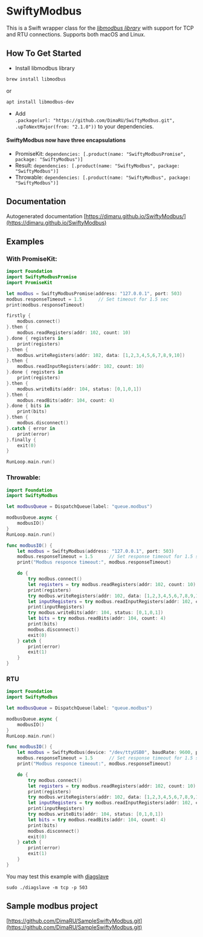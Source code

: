 # SwiftyModbus

This is a Swift wrapper class for the [*libmodbus library*](http://libmodbus.org) with support for TCP and RTU connections.
Supports both macOS and Linux.

## How To Get Started

- Install libmodbus library
```bash
brew install libmodbus
```
or
```bash
apt install libmodbus-dev
```

- Add   
`.package(url: "https://github.com/DimaRU/SwiftyModbus.git", .upToNextMajor(from: "2.1.0"))` 
 to your dependencies.
 
#### SwiftyModbus now have three encapsulations
- PromiseKit: `dependencies: [.product(name: "SwiftyModbusPromise", package: "SwiftyModbus")]`
- Result: `dependencies: [.product(name: "SwiftyModbus", package: "SwiftyModbus")]`
- Throwable: `dependencies: [.product(name: "SwiftyModbus", package: "SwiftyModbus")]`

## Documentation

Autogenerated documentation [https://dimaru.github.io/SwiftyModbus/](https://dimaru.github.io/SwiftyModbus)


## Examples

### With PromiseKit:

``` swift
import Foundation
import SwiftyModbusPromise
import PromiseKit

let modbus = SwiftyModbusPromise(address: "127.0.0.1", port: 503)
modbus.responseTimeout = 1.5      // Set timeout for 1.5 sec
print(modbus.responseTimeout)

firstly {
    modbus.connect()
}.then {
    modbus.readRegisters(addr: 102, count: 10)
}.done { registers in
    print(registers)
}.then {
    modbus.writeRegisters(addr: 102, data: [1,2,3,4,5,6,7,8,9,10])
}.then {
    modbus.readInputRegisters(addr: 102, count: 10)
}.done { registers in
    print(registers)
}.then {
    modbus.writeBits(addr: 104, status: [0,1,0,1])
}.then {
    modbus.readBits(addr: 104, count: 4)
}.done { bits in
    print(bits)
}.then {
    modbus.disconnect()
}.catch { error in
    print(error)
}.finally {
    exit(0)
}

RunLoop.main.run()
```

### Throwable:

``` swift
import Foundation
import SwiftyModbus

let modbusQueue = DispatchQueue(label: "queue.modbus")

modbusQueue.async {
    modbusIO()
}
RunLoop.main.run()

func modbusIO() {
    let modbus = SwiftyModbus(address: "127.0.0.1", port: 503)
    modbus.responseTimeout = 1.5      // Set response timeout for 1.5 sec
    print("Modbus responce timeout:", modbus.responseTimeout)

    do {
        try modbus.connect()
        let registers = try modbus.readRegisters(addr: 102, count: 10)
        print(registers)
        try modbus.writeRegisters(addr: 102, data: [1,2,3,4,5,6,7,8,9,10])
        let inputRegisters = try modbus.readInputRegisters(addr: 102, count: 10)
        print(inputRegisters)
        try modbus.writeBits(addr: 104, status: [0,1,0,1])
        let bits = try modbus.readBits(addr: 104, count: 4)
        print(bits)
        modbus.disconnect()
        exit(0)
    } catch {
        print(error)
        exit(1)
    }
}
```

### RTU
``` swift
import Foundation
import SwiftyModbus

let modbusQueue = DispatchQueue(label: "queue.modbus")

modbusQueue.async {
    modbusIO()
}
RunLoop.main.run()

func modbusIO() {
    let modbus = SwiftyModbus(device: "/dev/ttyUSB0", baudRate: 9600, parity: .even, byteSize: .eight, stopBits: .one)
    modbus.responseTimeout = 1.5      // Set response timeout for 1.5 sec
    print("Modbus responce timeout:", modbus.responseTimeout)

    do {
        try modbus.connect()
        let registers = try modbus.readRegisters(addr: 102, count: 10)
        print(registers)
        try modbus.writeRegisters(addr: 102, data: [1,2,3,4,5,6,7,8,9,10])
        let inputRegisters = try modbus.readInputRegisters(addr: 102, count: 10)
        print(inputRegisters)
        try modbus.writeBits(addr: 104, status: [0,1,0,1])
        let bits = try modbus.readBits(addr: 104, count: 4)
        print(bits)
        modbus.disconnect()
        exit(0)
    } catch {
        print(error)
        exit(1)
    }
}
```



You may test this example with [diagslave](https://www.modbusdriver.com/diagslave.html)

```
sudo ./diagslave -m tcp -p 503
```

## Sample modbus project

[https://github.com/DimaRU/SampleSwiftyModbus.git](https://github.com/DimaRU/SampleSwiftyModbus.git)
